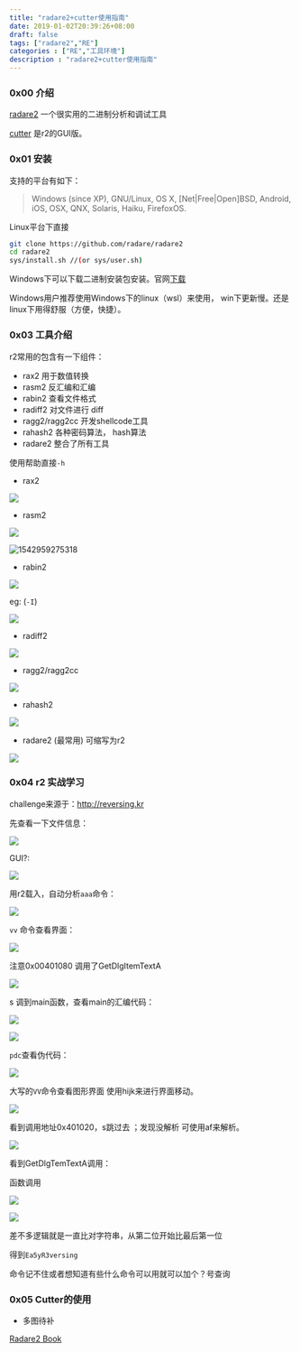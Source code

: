 ```yaml
---
title: "radare2+cutter使用指南"
date: 2019-01-02T20:39:26+08:00
draft: false
tags: ["radare2","RE"]
categories : ["RE","工具环境"]
description : "radare2+cutter使用指南"
---
```



### 0x00 介绍

[radare2](https://github.com/radare/radare2) 一个很实用的二进制分析和调试工具

[cutter](https://github.com/radareorg/cutter) 是r2的GUI版。

### 0x01 安装

支持的平台有如下：

> Windows (since XP), GNU/Linux, OS X, [Net|Free|Open]BSD,
> Android, iOS, OSX, QNX, Solaris, Haiku, FirefoxOS.

Linux平台下直接

```bash
git clone https://github.com/radare/radare2
cd radare2
sys/install.sh //(or sys/user.sh)
```

Windows下可以下载二进制安装包安装。官网[下载](https://www.radare.org/r/) 

Windows用户推荐使用Windows下的linux（wsl）来使用， win下更新慢。还是linux下用得舒服（方便，快捷）。

### 0x03 工具介绍

r2常用的包含有一下组件：

- rax2 用于数值转换
- rasm2  反汇编和汇编
- rabin2   查看文件格式
- radiff2 对文件进行 diff
- ragg2/ragg2­cc  开发shellcode工具
- rahash2  各种密码算法， hash算法
- radare2 整合了所有工具

使用帮助直接`-h`

- rax2

![](http://my-md-1253484710.coscd.myqcloud.com/20181123153746.png)

- rasm2  

![](http://my-md-1253484710.coscd.myqcloud.com/20181123153901.png)

![1542959275318](E:\笔记\Typora\学习日记\assets\1542959275318.png)

- rabin2  

![](http://my-md-1253484710.coscd.myqcloud.com/20181123154355.png)

eg: (`-I`)

![](http://my-md-1253484710.coscd.myqcloud.com/20181123154422.png)

- radiff2 

![](http://my-md-1253484710.coscd.myqcloud.com/20181123154448.png)

- ragg2/ragg2­cc  

![](http://my-md-1253484710.coscd.myqcloud.com/20181123154514.png)

- rahash2 

![](http://my-md-1253484710.coscd.myqcloud.com/20181123154604.png)



- radare2 (最常用) 可缩写为r2

![](http://my-md-1253484710.coscd.myqcloud.com/20181123155156.png)

### 0x04 r2 实战学习

challenge来源于：http://reversing.kr

先查看一下文件信息：

![](http://my-md-1253484710.coscd.myqcloud.com/20181123155334.png)

GUI?:

![](http://my-md-1253484710.coscd.myqcloud.com/20181123155444.png)

用r2载入，自动分析`aaa`命令：

![](http://my-md-1253484710.coscd.myqcloud.com/20181123155649.png)

`vv` 命令查看界面：

![](http://my-md-1253484710.coscd.myqcloud.com/20181123160028.png)

注意0x00401080 调用了GetDlgItemTextA

![](http://my-md-1253484710.coscd.myqcloud.com/20181123160457.png)

s 调到main函数，查看main的汇编代码：

![](http://my-md-1253484710.coscd.myqcloud.com/20181123160744.png)

![](http://my-md-1253484710.coscd.myqcloud.com/20181123160818.png)

`pdc`查看伪代码：

![](http://my-md-1253484710.coscd.myqcloud.com/20181123161145.png)

大写的`VV`命令查看图形界面 使用hijk来进行界面移动。

![](http://my-md-1253484710.coscd.myqcloud.com/20181123161242.png)

看到调用地址0x401020，s跳过去 ；发现没解析 可使用af来解析。 

![](http://my-md-1253484710.coscd.myqcloud.com/20181123162026.png)

看到GetDlgTemTextA调用：

函数调用

![](http://my-md-1253484710.coscd.myqcloud.com/20181123162157.png)



![](http://my-md-1253484710.coscd.myqcloud.com/20181123162302.png)



差不多逻辑就是一直比对字符串，从第二位开始比最后第一位

得到`Ea5yR3versing`

命令记不住或者想知道有些什么命令可以用就可以加个？号查询

### 0x05 Cutter的使用



- 多图待补



[Radare2 Book](https://legacy.gitbook.com/book/radare/radare2book/details)

